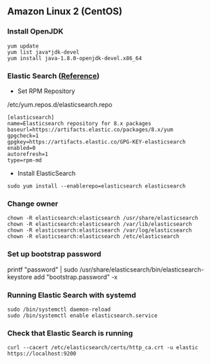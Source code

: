 ## Amazon Linux 2 (CentOS)

### Install OpenJDK

```
yum update
yum list java*jdk-devel
yum install java-1.8.0-openjdk-devel.x86_64
```

### Elastic Search ([Reference](https://www.elastic.co/guide/en/elasticsearch/reference/current/rpm.html))

- Set RPM Repository

/etc/yum.repos.d/elasticsearch.repo

```
[elasticsearch]
name=Elasticsearch repository for 8.x packages
baseurl=https://artifacts.elastic.co/packages/8.x/yum
gpgcheck=1
gpgkey=https://artifacts.elastic.co/GPG-KEY-elasticsearch
enabled=0
autorefresh=1
type=rpm-md
```

- Install ElasticSearch

```
sudo yum install --enablerepo=elasticsearch elasticsearch
```

### Change owner

```
chown -R elasticsearch:elasticsearch /usr/share/elasticsearch
chown -R elasticsearch:elasticsearch /var/lib/elasticsearch
chown -R elasticsearch:elasticsearch /var/log/elasticsearch
chown -R elasticsearch:elasticsearch /etc/elasticsearch
```

### Set up bootstrap password

printf "password" | sudo /usr/share/elasticsearch/bin/elasticsearch-keystore add "bootstrap.password" -x

### Running Elastic Search with systemd

```
sudo /bin/systemctl daemon-reload
sudo /bin/systemctl enable elasticsearch.service
```

### Check that Elastic Search is running

```
curl --cacert /etc/elasticsearch/certs/http_ca.crt -u elastic https://localhost:9200
```
